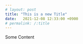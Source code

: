 ```yaml
---
# layout: post
title: "This is a new Title"
date:   2021-12-08 12:33:00 +0900
# permalink: /:title
---
```


Some Content